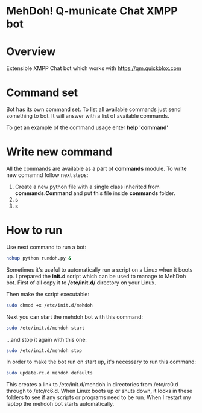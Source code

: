 MehDoh! Q-municate Chat XMPP bot
===============

# Overview
Extensible XMPP Chat bot which works with https://qm.quickblox.com 

# Command set
Bot has its own command set. To list all available commands just send something to bot. It will answer with a list of available commands.

To get an example of the command usage enter  **help 'command'**

# Write new command
All the commands are available as a part of **commands** module.
To write new comamnd follow next steps:

1. Create a new python file with a single class inherited from **commands.Command** and put this file inside **commands** folder.
2. s
3. s

# How to run
Use next command to run a bot:
```bash
nohup python rundoh.py &
```

Sometimes it's useful to automatically run a script on a Linux when it boots up.
I prepared the **init.d** script which can be used to manage to MehDoh bot.
First of all copy it to **/etc/init.d/** directory on your Linux.

Then make the script executable:
```bash
sudo chmod +x /etc/init.d/mehdoh
```

Next you can start the mehdoh bot with this command:
```bash
sudo /etc/init.d/mehdoh start
```

...and stop it again with this one:
```bash
sudo /etc/init.d/mehdoh stop
```

In order to make the bot run on start up, it's necessary to run this command:
```bash
sudo update-rc.d mehdoh defaults
```

This creates a link to /etc/init.d/mehdoh in directories from /etc/rc0.d through to /etc/rc6.d. When Linux boots up or shuts down, it looks in these folders to see if any scripts or programs need to be run. When I restart my laptop the mehdoh bot starts automatically.
